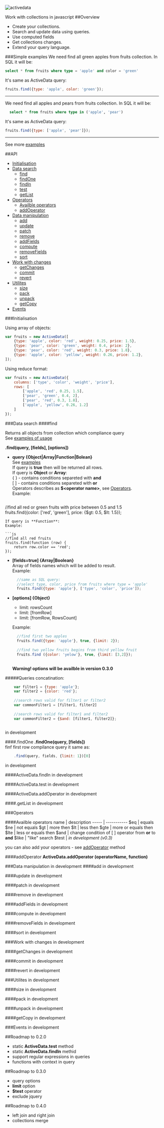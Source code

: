 ![activedata](activedata-big.png)

Work with collections in javascript
##Overview
- Create your collections.
- Search and update data using queries.
- Use computed fields
- Get collections changes.
- Extend your query language.

###Simple examples
  We need find all green apples from fruits collection. In SQL it will be:
  
```sql
select * from fruits where type = 'apple' and color = 'green'
```

It's same as ActiveData query:

```js
fruits.find({type: 'apple', color: 'green'});
```

 ---
  We need find all apples and pears from fruits collection. In SQL it will be:
  
```sql
  select * from fruits where type in ('apple', 'pear')
```
It's same as ActiveData query:

```js
fruits.find({type: ['apple', 'pear']});
```

 ---
See more [examples](http://holiber.github.io/activedata/examples/)

##API
- [Initialisation](#initialisation)
- [Data search](#dataSearch)
  - [find](#find)
  - [findOne](#findOne)
  - [findIn](#findIn)
  - [test](#test)
  - [getList](#getList)
- [Operators](#operators)
  - [Availble operators](#availOperators)
  - [addOperator](#addOperator)
- [Data manipulation](#dataManipulation)
  - [add](#add)
  - [update](#update)
  - [patch](#patch)
  - [remove](#remove)
  - [addFields](#addFields)
  - [compute](#compute)
  - [removeFields](#removeFields)
  - [sort](#sort)
- [Work with changes](#changes)
  - [getChanges](#getChanges)
  - [commit](#commit)
  - [revert](#revert)
- [Utilites](#utilites)
  - [size](#size)
  - [pack](#pack)
  - [unpack](#unpack)
  - [getCopy](#getCopy)
- [Events](#events)

<a name="initialisation"></a>
###Initialisation

Using array of objects:

```js
var fruits = new ActiveData([
	{type: 'apple', color: 'red', weight: 0.25, price: 1.5},
	{type: 'pear', color: 'green', weight: 0.4, price: 2},
	{type: 'pear', color: 'red', weight: 0.3, price: 1.8},
	{type: 'apple', color: 'yellow', weight: 0.26, price: 1.2},
]);
```

Using reduce format:

```js
var fruits = new ActiveData({
	columns: ['type', 'color', 'weight', 'price'],
	rows: [
		['apple', 'red', 0.25, 1.5],
		['pear', 'green', 0.4, 2],
		['pear', 'red', 0.3, 1.8],
		['apple', 'yellow', 0.26, 1.2]
	]
});
```


<a name="dataSearch"></a>
###Data search
<a name="find"></a>
####find

Returns all objects from collection which compliance query  
See [examples of usage](http://holiber.github.io/activedata/examples/)
 
**.find(query, [fields], [options])**

- **query {Object|Array|Function|Bolean}**  
 See [examples](http://holiber.github.io/activedata/examples/)  
 If query is **true** then will be returned all rows.  
 If query is **Object** or **Array**:  
 { } - contains conditions separeted with **and**  
 [ ] - contains conditions separeted with **or**  
 Operators describes as **$&lt;operator name&gt;**, see [Operators](#operators).  
  Example:
  
  ```js
//find all red or green fruits with price between 0.5 and 1.5  
fruits.find({color: ['red', 'green'], price: {$gt: 0.5, $lt: 1.5});
  ```
  If query is **Function**:  
  Example:
  
  ```js
  //find all red fruits
  fruits.find(function (row) {
      return row.color == 'red';
  });
  ```
  
- **[fields=true] {Array|Boolean}**  
 Array of fields names which will be added to result.  
 Example:
 
  ```js
  	//same as SQL query:
  	//select type, color, price from fruits where type = 'apple'
 	fruits.find({type: 'apple'}, ['type', 'color', 'price']);
  ```
 
- **[options] {Object}**  
  - limit: rowsCount
  - limit: [fromRow]
  - limit: [fromRow, RowsCount]  
  
  Example:
  
  ```js
  	//find first two apples
  	fruits.find({type: 'apple'}, true, {limit: 2});
  	
  	//find two yellow fruits begins from third yellow fruit
  	fruits.find ({color: 'yelow'}, true, {limit: [3,2]});
  	
  ```
  **Warning! options will be availble in version 0.3.0**

#####Queries concatination:
```js
	var filter1 = {type: 'apple'};
	var filter2 = {color: 'red'};
	
	//search rows valid for filter1 or filter2
	var commonFilter1 = [filter1, filter2]
	
	//search rows valid for filter1 and filter2
	var commonFilter2 = {$and: [filter1, filter2]};
	
```

in development


<a name="findOne"></a>
####.findOne
**.findOne(query, [fields])**  
finf first row compilance query
it same as:

```js
	.find(query, fields, {limit: 1})[0]
```
in development

<a name="findIn"></a>
####ActiveData.findIn
in development

<a name="test"></a>
####ActiveData.test
in development

<a name="addOperator"></a>
####ActiveData.addOperator
in development

<a name="getList"></a>
####.getList
in development

<a name="operators"></a>
###Operators

<a name="availOperators"></a>
####Availble operators
 name  | description
 ----- | -----------
 $eq   | equals
 $ne   | not equals
 $gt   | more then
 $lt   | less then
 $gte  | more or equals then
 $lte  | less or equals then
 $and  | change condition of [ ] operator from **or** to **and**
 $like | "like" search
 $test | *in development (v0.3)*  
 
 you can also add your operators - see [addOperator](#addOperator) method

<a name="addOperator"></a>
####addOperator
**ActiveData.addOperator (operatorName, function)**


<a name="dataManipulation"></a>
###Data manipulation
in development
	<a name="add"></a>
####add
in development

<a name="update"></a>
####update
in development

<a name="patch"></a>
####patch
in development

<a name="remove"></a>
####remove
in development

<a name="addFields"></a>
####addFields
in development

<a name="compute"></a>
####compute
in development

<a name="removeFields"></a>
####removeFields
in development

<a name="sort"></a>
####sort
in development

<a name="changes"></a>
###Work with changes
in development

<a name="getChanges"></a>
####getChanges
in development

<a name="commit"></a>
####commit
in development

<a name="revert"></a>
####revert
in development


<a name="utilites"></a>
###Utilites
in development

<a name="size"></a>
####size
in development

<a name="pack"></a>
####pack
in development

<a name="unpack"></a>
####unpack
in development

<a name="getCopy"></a>
####getCopy
in development


<a name="events"></a>
###Events
in development


##Roadmap to 0.2.0
 - static **ActiveData.test** method
 - static **ActiveData.findIn** methid
 - support regular expressions in queries
 - functions with context in query
 
  
##Roadmap to 0.3.0
 - query options
 - **limit** option
 - **$test** operator
 - exclude jquery

##Roadmap to 0.4.0
 - left join and right join
 - collections merge
